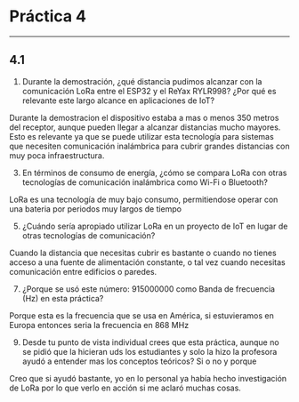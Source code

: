 # Práctica 4
---
## 4.1

1. Durante la demostración, ¿qué distancia pudimos alcanzar con la comunicación LoRa entre el ESP32 
y el ReYax RYLR998? ¿Por qué es relevante este largo alcance en aplicaciones de IoT?

Durante la demostracion el dispositivo estaba a mas o menos 350 metros del receptor, aunque pueden llegar a alcanzar distancias mucho mayores.
Esto es relevante ya que se puede utilizar esta tecnología para sistemas que necesiten comunicación inalámbrica para cubrir grandes distancias con 
muy poca infraestructura.

3. En términos de consumo de energía, ¿cómo se compara LoRa con otras tecnologías de comunicación 
inalámbrica como Wi-Fi o Bluetooth?

LoRa es una tecnología de muy bajo consumo, permitiendose operar con una bateria por periodos muy largos de tiempo

5. ¿Cuándo sería apropiado utilizar LoRa en un proyecto de IoT en lugar de otras tecnologías de 
comunicación?

Cuando la distancia que necesitas cubrir es bastante o cuando no tienes acceso a una fuente de alimentación constante, o tal vez cuando necesitas comunicación 
entre edificios o paredes.

7. ¿Porque se usó este número: 915000000 como Banda de frecuencia (Hz) en esta práctica?

Porque esta es la frecuencia que se usa en América, si estuvieramos en Europa entonces seria la frecuencia en 868 MHz

9. Desde tu punto de vista individual crees que esta práctica, aunque no se pidió que la hicieran uds los 
estudiantes y solo la hizo la profesora ayudó a entender mas los conceptos teóricos? Si o no y 
porque

Creo que si ayudó bastante, yo en lo personal ya había hecho investigación de LoRa por lo que verlo en acción si me aclaró muchas cosas.

